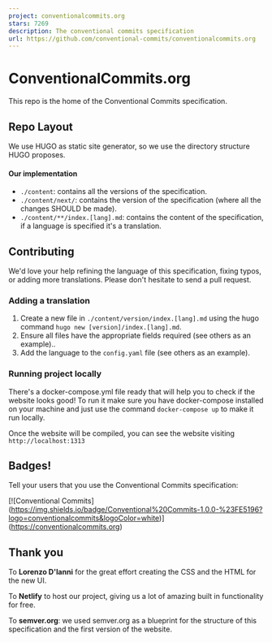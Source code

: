 ```yaml
---
project: conventionalcommits.org
stars: 7269
description: The conventional commits specification
url: https://github.com/conventional-commits/conventionalcommits.org
---
```


ConventionalCommits.org
=======================

This repo is the home of the Conventional Commits specification.

Repo Layout
-----------

We use HUGO as static site generator, so we use the directory structure HUGO proposes.

#### Our implementation

-   `./content`: contains all the versions of the specification.
-   `./content/next/`: contains the version of the specification (where all the changes SHOULD be made).
-   `./content/**/index.[lang].md`: contains the content of the specification, if a language is specified it's a translation.

Contributing
------------

We'd love your help refining the language of this specification, fixing typos, or adding more translations. Please don't hesitate to send a pull request.

### Adding a translation

1.  Create a new file in `./content/version/index.[lang].md` using the hugo command `hugo new [version]/index.[lang].md`.
2.  Ensure all files have the appropriate fields required (see others as an example)..
3.  Add the language to the `config.yaml` file (see others as an example).

### Running project locally

There's a docker-compose.yml file ready that will help you to check if the website looks good! To run it make sure you have docker-compose installed on your machine and just use the command `docker-compose up` to make it run locally.

Once the website will be compiled, you can see the website visiting `http://localhost:1313`

Badges!
-------

Tell your users that you use the Conventional Commits specification:

\[!\[Conventional Commits\](https://img.shields.io/badge/Conventional%20Commits-1.0.0-%23FE5196?logo=conventionalcommits&logoColor=white)\](https://conventionalcommits.org)

Thank you
---------

To **Lorenzo D'Ianni** for the great effort creating the CSS and the HTML for the new UI.

To **Netlify** to host our project, giving us a lot of amazing built in functionality for free.

To **semver.org**: we used semver.org as a blueprint for the structure of this specification and the first version of the website.
